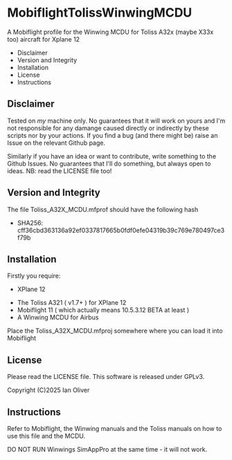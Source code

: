 # MobiflightTolissWinwingMCDU
A Mobiflight profile for the Winwing MCDU for Toliss A32x (maybe X33x too) aircraft for Xplane 12

   * Disclaimer
   * Version and Integrity
   * Installation
   * License
   * Instructions


## Disclaimer

Tested on *my* machine only. No guarantees that it will work on yours and I'm not responsible for any damange caused directly or indirectly by these scripts nor by your actions. If you find a bug (and there might be) raise an Issue on the relevant Github page.

Similarly if you have an idea or want to contribute, write something to the Github Issues. No guarantees that I'll do something, but always open to ideas. NB: read the LICENSE file too!

## Version and Integrity

The file Toliss_A32X_MCDU.mfprof should have the following hash

   * SHA256: cff36cbd363136a92ef0337817665b0fdf0efe04319b39c769e780497ce3f79b
     
## Installation

Firstly you require:
   * XPlane 12
   + The Toliss A321 ( v1.7+ ) for XPlane 12
   + Mobiflight 11 ( which actually means 10.5.3.12 BETA at least )
   + A Winwing MCDU for Airbus

Place the Toliss_A32X_MCDU.mfproj somewhere where you can load it into Mobiflight

## License

Please read the LICENSE file. This software is released under GPLv3.

Copyright (C)2025 Ian Oliver

## Instructions

Refer to Mobiflight, the Winwing manuals and the Toliss manuals on how to use this file and the MCDU.

DO NOT RUN Winwings SimAppPro at the same time - it will not work.

